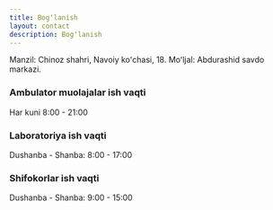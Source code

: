 ```yaml
---
title: Bogʻlanish
layout: contact
description: Bogʻlanish
---
```


Manzil: Chinoz shahri, Navoiy koʻchasi, 18.
Moʻljal: Abdurashid savdo markazi.

### Ambulator muolajalar ish vaqti

Har kuni 8:00 - 21:00

### Laboratoriya ish vaqti

Dushanba - Shanba: 8:00 - 17:00

### Shifokorlar ish vaqti

Dushanba - Shanba: 9:00 - 15:00
